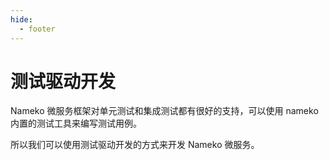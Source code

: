 ```yaml
---
hide:
  - footer
---
```


# 测试驱动开发

Nameko 微服务框架对单元测试和集成测试都有很好的支持，可以使用 nameko 内置的测试工具来编写测试用例。

所以我们可以使用测试驱动开发的方式来开发 Nameko 微服务。
